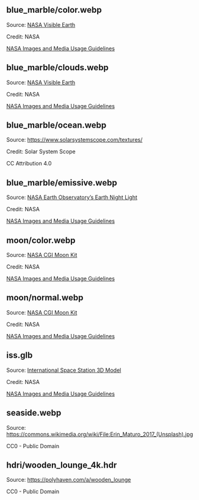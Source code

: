 ## blue_marble/color.webp

Source: [NASA Visible Earth](https://visibleearth.nasa.gov/collection/1484/blue-marble)

Credit: NASA

[NASA Images and Media Usage Guidelines](https://www.nasa.gov/nasa-brand-center/images-and-media/)

## blue_marble/clouds.webp

Source: [NASA Visible Earth](https://visibleearth.nasa.gov/collection/1484/blue-marble)

Credit: NASA

[NASA Images and Media Usage Guidelines](https://www.nasa.gov/nasa-brand-center/images-and-media/)

## blue_marble/ocean.webp

Source: https://www.solarsystemscope.com/textures/

Credit: Solar System Scope

CC Attribution 4.0

## blue_marble/emissive.webp

Source: [NASA Earth Observatory’s Earth Night Light](https://earthobservatory.nasa.gov/features/NightLights)

Credit: NASA

[NASA Images and Media Usage Guidelines](https://www.nasa.gov/nasa-brand-center/images-and-media/)

## moon/color.webp

Source: [NASA CGI Moon Kit](https://svs.gsfc.nasa.gov/4720/)

Credit: NASA

[NASA Images and Media Usage Guidelines](https://www.nasa.gov/nasa-brand-center/images-and-media/)

## moon/normal.webp

Source: [NASA CGI Moon Kit](https://svs.gsfc.nasa.gov/4720/)

Credit: NASA

[NASA Images and Media Usage Guidelines](https://www.nasa.gov/nasa-brand-center/images-and-media/)

## iss.glb

Source: [International Space Station 3D Model](https://science.nasa.gov/resource/international-space-station-3d-model/)

Credit: NASA

[NASA Images and Media Usage Guidelines](https://www.nasa.gov/nasa-brand-center/images-and-media/)

## seaside.webp

Source: https://commons.wikimedia.org/wiki/File:Erin_Maturo_2017_(Unsplash).jpg

CC0 - Public Domain

## hdri/wooden_lounge_4k.hdr

Source: https://polyhaven.com/a/wooden_lounge

CC0 - Public Domain
